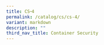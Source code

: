 ```yaml
---
title: CS᠆4
permalink: /catalog/cs/cs-4/
variant: markdown
description: ""
third_nav_title: Container Security
---
```

